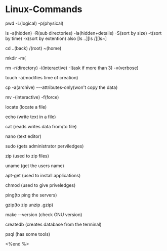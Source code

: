 # Linux-Commands

pwd -L(logical) -p(physical)

ls -a(hidden) -R(sub directories) -la(hidden+details) -S(sort by size) -t(sort by time) -x(sort by extention)  also [ls ..][ls /][ls~]

cd ..(back)  /(root)  ~(home)

mkdir -m(

rm -r(directory) -i(interactive) -I(ask if more than 3) -v(verbose)

touch -a(modifies time of creation)

cp -a(archive) ---attributes-only(won't copy the data)

mv -(interactive) -f(force)

locate (locate a file)

echo (write text in a file)

cat  (reads writes data from/to file)

nano (text editor)

sudo (gets administrator perviledges)

zip (used to zip files)

uname (get the users name)

apt-get (used to install applications)

chmod (used to give priveledges)

ping(to ping the servers)

gzip(to zip unzip .gzip)

make --version (check GNU version)

createdb (creates database from the terminal)

psql (has some tools)

<%end %>

